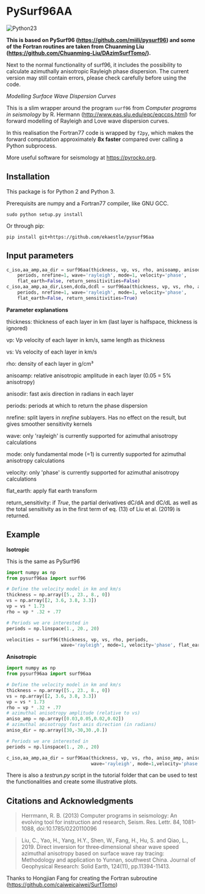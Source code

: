 # PySurf96AA
![Python23](https://img.shields.io/badge/python-2.7%20%7C%203.x-brightgreen.svg)

**This is based on PySurf96 (https://github.com/miili/pysurf96) and some of the Fortran routines are taken from Chuanming Liu (https://github.com/Chuanming-Liu/DAzimSurfTomo/).**

Next to the normal functionality of surf96, it includes the possibility to calculate azimuthally anisotropic Rayleigh phase dispersion. The current version may still contain errors, please check carefully before using the code.

_Modelling Surface Wave Dispersion Curves_

This is a slim wrapper around the program `surf96` from _Computer programs in seismology_ by R. Hermann (http://www.eas.slu.edu/eqc/eqccps.html) for forward modelling of Rayleigh and Love wave dispersion curves.

In this realisation the Fortran77 code is wrapped by `f2py`, which makes the forward computation approximately **8x faster** compared over calling a Python subprocess.

More useful software for seismology at https://pyrocko.org.

## Installation

This package is for Python 2 and Python 3.

Prerequisits are numpy and a Fortran77 compiler, like GNU GCC.

```
sudo python setup.py install
```

Or through pip:

```
pip install git+https://github.com/ekaestle/pysurf96aa
```

## Input parameters

```python
c_iso,aa_amp,aa_dir = surf96aa(thickness, vp, vs, rho, anisoamp, anisodir, 
    periods, nrefine=1, wave='rayleigh', mode=1, velocity='phase',
    flat_earth=False, return_sensitivities=False)
c_iso,aa_amp,aa_dir,Lsen,dcda,dcdl = surf96aa(thickness, vp, vs, rho, anisoamp, anisodir,
    periods, nrefine=1, wave='rayleigh', mode=1, velocity='phase',
    flat_earth=False, return_sensitivities=True)
```
**Parameter explanations**

thickness: thickness of each layer in km (last layer is halfspace, thickness is ignored)

vp: Vp velocity of each layer in km/s, same length as thickness

vs: Vs velocity of each layer in km/s

rho: density of each layer in g/cm³

anisoamp: relative anisotropic amplitude in each layer (0.05 = 5% anisotropy)

anisodir: fast axis direction in radians in each layer

periods: periods at which to return the phase dispersion

nrefine: split layers in _nrefine_ sublayers. Has no effect on the result, but gives smoother sensitivity kernels

wave: only 'rayleigh' is currently supported for azimuthal anisotropy calculations

mode: only fundamental mode (=1) is currently supported for azimuthal anisotropy calculations

velocity: only 'phase' is currently supported for azimuthal anisotropy calculations

flat_earth: apply flat earth transform

return_sensitivity: if _True_, the partial derivatives dC/dA and dC/dL as well as the total sensitivity as in the first term of eq. (13) of Liu et al. (2019) is returned.


## Example

**Isotropic**

This is the same as PySurf96
```python
import numpy as np
from pysurf96aa import surf96

# Define the velocity model in km and km/s
thickness = np.array([5., 23., 8., 0])
vs = np.array([2, 3.6, 3.8, 3.3])
vp = vs * 1.73
rho = vp * .32 + .77

# Periods we are interested in
periods = np.linspace(1., 20., 20)

velocities = surf96(thickness, vp, vs, rho, periods,
                    wave='rayleigh', mode=1, velocity='phase', flat_earth=False)
```

**Anisotropic**
```python
import numpy as np
from pysurf96aa import surf96aa

# Define the velocity model in km and km/s
thickness = np.array([5., 23., 8., 0])
vs = np.array([2, 3.6, 3.8, 3.3])
vp = vs * 1.73
rho = vp * .32 + .77
# azimuthal anisotropy amplitude (relative to vs)
aniso_amp = np.array([0.03,0.05,0.02,0.02])
# azimuthal anisotropy fast axis direction (in radians)
aniso_dir = np.array([30,-30,30.,0.])

# Periods we are interested in
periods = np.linspace(1., 20., 20)

c_iso,aa_amp,aa_dir = surf96aa(thickness, vp, vs, rho, aniso_amp, aniso_dir, periods,
                               wave='rayleigh', mode=1,velocity='phase',flat_earth=False)

```

There is also a _testrun.py_ script in the tutorial folder that can be used to test the functionalities and create some illustrative plots.


## Citations and Acknowledgments

> Herrmann, R. B. (2013) Computer programs in seismology: An evolving tool for instruction and research, Seism. Res. Lettr. 84, 1081-1088, doi:10.1785/0220110096

> Liu, C., Yao, H., Yang, H.Y., Shen, W., Fang, H., Hu, S. and Qiao, L., 2019. Direct inversion for three‐dimensional shear wave speed azimuthal anisotropy based on surface wave ray tracing: Methodology and application to Yunnan, southwest China. Journal of Geophysical Research: Solid Earth, 124(11), pp.11394-11413.

Thanks to Hongjian Fang for creating the Fortran subroutine (https://github.com/caiweicaiwei/SurfTomo)

